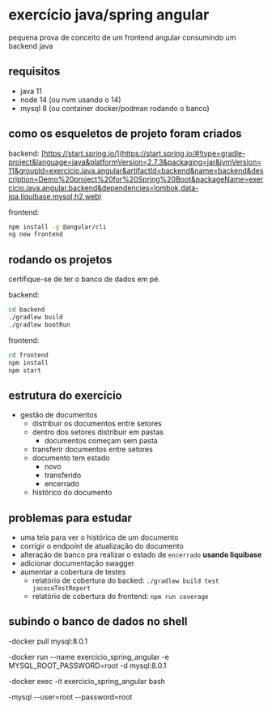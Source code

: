 # exercício java/spring angular

pequena prova de conceito de um frontend angular consumindo um backend java

## requisitos

- java 11
- node 14 (ou nvm usando o 14)
- mysql 8 (ou container docker/podman rodando o banco)

## como os esqueletos de projeto foram criados

backend: [https://start.spring.io/](https://start.spring.io/#!type=gradle-project&language=java&platformVersion=2.7.3&packaging=jar&jvmVersion=11&groupId=exercicio.java.angular&artifactId=backend&name=backend&description=Demo%20project%20for%20Spring%20Boot&packageName=exercicio.java.angular.backend&dependencies=lombok,data-jpa,liquibase,mysql,h2,web)

frontend:

```bash
npm install -g @angular/cli
ng new frontend
```

## rodando os projetos

certifique-se de ter o banco de dados em pé.

backend:

```bash
cd backend
./gradlew build
./gradlew bootRun
```

frontend:

```bash
cd frontend
npm install
npm start
```

## estrutura do exercício

- gestão de documentos
  - distribuir os documentos entre setores
  - dentro dos setores distribuir em pastas
    - documentos começam sem pasta
  - transferir documentos entre setores
  - documento tem estado
    - novo
    - transferido
    - encerrado
  - histórico do documento

## problemas para estudar

- uma tela para ver o histórico de um documento
- corrigir o endpoint de atualização do documento
- alteração de banco pra realizar o estado de `encerrado` **usando liquibase**
- adicionar documentação swagger
- aumentar a cobertura de testes
  - relatório de cobertura do backed: `./gradlew build test jacocoTestReport`
  - relatório de cobertura do frontend: `npm run coverage`




## subindo o banco de dados no shell

-docker pull mysql:8.0.1

-docker run --name exercicio_spring_angular -e MYSQL_ROOT_PASSWORD=root -d mysql:8.0.1

-docker exec -it exercicio_spring_angular bash

-mysql --user=root --password=root



